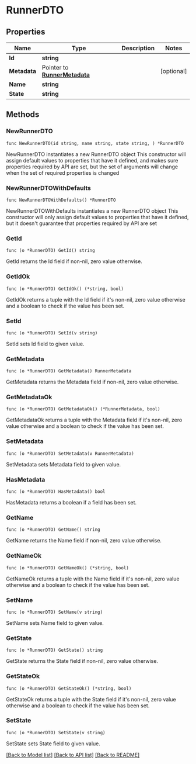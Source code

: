 # RunnerDTO

## Properties

Name | Type | Description | Notes
------------ | ------------- | ------------- | -------------
**Id** | **string** |  | 
**Metadata** | Pointer to [**RunnerMetadata**](RunnerMetadata.md) |  | [optional] 
**Name** | **string** |  | 
**State** | **string** |  | 

## Methods

### NewRunnerDTO

`func NewRunnerDTO(id string, name string, state string, ) *RunnerDTO`

NewRunnerDTO instantiates a new RunnerDTO object
This constructor will assign default values to properties that have it defined,
and makes sure properties required by API are set, but the set of arguments
will change when the set of required properties is changed

### NewRunnerDTOWithDefaults

`func NewRunnerDTOWithDefaults() *RunnerDTO`

NewRunnerDTOWithDefaults instantiates a new RunnerDTO object
This constructor will only assign default values to properties that have it defined,
but it doesn't guarantee that properties required by API are set

### GetId

`func (o *RunnerDTO) GetId() string`

GetId returns the Id field if non-nil, zero value otherwise.

### GetIdOk

`func (o *RunnerDTO) GetIdOk() (*string, bool)`

GetIdOk returns a tuple with the Id field if it's non-nil, zero value otherwise
and a boolean to check if the value has been set.

### SetId

`func (o *RunnerDTO) SetId(v string)`

SetId sets Id field to given value.


### GetMetadata

`func (o *RunnerDTO) GetMetadata() RunnerMetadata`

GetMetadata returns the Metadata field if non-nil, zero value otherwise.

### GetMetadataOk

`func (o *RunnerDTO) GetMetadataOk() (*RunnerMetadata, bool)`

GetMetadataOk returns a tuple with the Metadata field if it's non-nil, zero value otherwise
and a boolean to check if the value has been set.

### SetMetadata

`func (o *RunnerDTO) SetMetadata(v RunnerMetadata)`

SetMetadata sets Metadata field to given value.

### HasMetadata

`func (o *RunnerDTO) HasMetadata() bool`

HasMetadata returns a boolean if a field has been set.

### GetName

`func (o *RunnerDTO) GetName() string`

GetName returns the Name field if non-nil, zero value otherwise.

### GetNameOk

`func (o *RunnerDTO) GetNameOk() (*string, bool)`

GetNameOk returns a tuple with the Name field if it's non-nil, zero value otherwise
and a boolean to check if the value has been set.

### SetName

`func (o *RunnerDTO) SetName(v string)`

SetName sets Name field to given value.


### GetState

`func (o *RunnerDTO) GetState() string`

GetState returns the State field if non-nil, zero value otherwise.

### GetStateOk

`func (o *RunnerDTO) GetStateOk() (*string, bool)`

GetStateOk returns a tuple with the State field if it's non-nil, zero value otherwise
and a boolean to check if the value has been set.

### SetState

`func (o *RunnerDTO) SetState(v string)`

SetState sets State field to given value.



[[Back to Model list]](../README.md#documentation-for-models) [[Back to API list]](../README.md#documentation-for-api-endpoints) [[Back to README]](../README.md)


